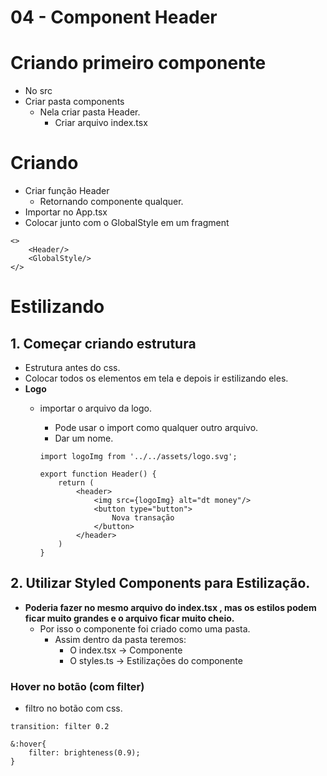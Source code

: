 # 04 - Component Header

# Criando primeiro componente

- No src
- Criar pasta components
    - Nela criar pasta Header.
        - Criar arquivo index.tsx

# Criando

- Criar função Header
    - Retornando componente qualquer.
- Importar no App.tsx
- Colocar junto com o GlobalStyle em um fragment

```tsx
<>
	<Header/>
	<GlobalStyle/>
</>
```

# Estilizando

## 1. Começar criando estrutura

- Estrutura antes do css.
- Colocar todos os elementos em tela e depois ir estilizando eles.
- **Logo**
    - importar o arquivo da logo.
        - Pode usar o import como qualquer outro arquivo.
        - Dar um nome.

        ```tsx
        import logoImg from '../../assets/logo.svg';

        export function Header() {
        	return (
        		<header>
        			<img src={logoImg} alt="dt money"/>
        			<button type="button">
        				Nova transação
        			</button>
        		</header>
        	)
        }
        ```

## 2. Utilizar Styled Components para Estilização.

- **Poderia fazer no mesmo arquivo do index.tsx , mas os estilos podem ficar muito grandes e o arquivo ficar muito cheio.**
    - Por isso o componente foi criado como uma pasta.
        - Assim dentro da pasta teremos:
            - O index.tsx → Componente
            - O styles.ts → Estilizações do componente

### Hover no botão (com filter)

- filtro no botão com css.

```tsx
transition: filter 0.2

&:hover{
	filter: brighteness(0.9);
}
```